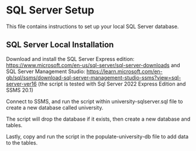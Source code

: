 # SQL Server Setup 

This file contains instructions to set up your local SQL Server database. 

## SQL Server Local Installation


Download and install the SQL Server Express edition: https://www.microsoft.com/en-us/sql-server/sql-server-downloads 
and SQL Server Management Studio: https://learn.microsoft.com/en-gb/sql/ssms/download-sql-server-management-studio-ssms?view=sql-server-ver16 
(the script is tested with Sql Server 2022 Express Edition and SSMS 20.1) 

Connect to SSMS, and run the script within university-sqlserver.sql file to create a new database called university. 

The script will drop the database if it exists, then create a new database and tables.

Lastly, copy and run the script in the populate-university-db file to add data to the tables.